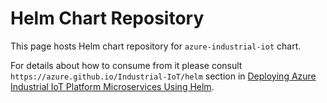 # Helm Chart Repository

This page hosts Helm chart repository for `azure-industrial-iot` chart.

For details about how to consume from it please consult `https://azure.github.io/Industrial-IoT/helm` section in
[Deploying Azure Industrial IoT Platform Microservices Using Helm](../deploy/howto-deploy-helm.md).